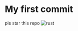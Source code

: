 # My first commit
pls star this repo
![rust](https://github.com/cat-milk/Anime-Girls-Holding-Programming-Books/blob/master/Rust/Nene_Sakura_Rust.png?raw=true)